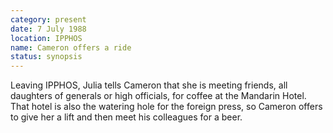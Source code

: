 ```yaml
---
category: present
date: 7 July 1988
location: IPPHOS
name: Cameron offers a ride
status: synopsis
---
```

Leaving IPPHOS, Julia tells Cameron that she is meeting friends, all daughters of generals or high officials, for coffee at the Mandarin Hotel. That hotel is also the watering hole for the foreign press, so Cameron offers to give her a lift and then meet his colleagues for a beer.  

